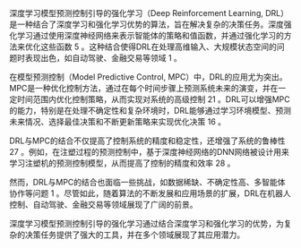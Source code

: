 深度学习模型预测控制引导的强化学习（Deep Reinforcement Learning, DRL）是一种结合了深度学习和强化学习优势的算法，旨在解决复杂的决策任务。深度强化学习通过使用深度神经网络来表示智能体的策略和值函数，并通过强化学习的方法来优化这些函数
5
。这种结合使得DRL在处理高维输入、大规模状态空间的问题时表现出色，如自动驾驶、金融交易等领域
1
。

在模型预测控制（Model Predictive Control, MPC）中，DRL的应用尤为突出。MPC是一种优化控制方法，通过在每个时间步骤上预测系统未来的演变，并在一定时间范围内优化控制策略，从而实现对系统的高级控制
21
。DRL可以增强MPC的能力，特别是在处理不确定性和复杂环境时，DRL能够通过学习环境模型、预测未来情况、选择最佳决策和不断更新策略来实现优化决策
16
。

DRL与MPC的结合不仅提高了控制系统的精度和稳定性，还增强了系统的鲁棒性
27
。例如，在注塑过程的预测控制中，基于深度神经网络的DNN网络被设计用来学习注塑机的预测控制模型，从而提高了控制的精度和效率
28
。

然而，DRL与MPC的结合也面临一些挑战，如数据稀缺、不确定性高、多智能体协作等问题
1
。尽管如此，随着算法的不断发展和应用场景的扩展，DRL在机器人控制、自动驾驶、金融交易等领域展现了广阔的前景。

深度学习模型预测控制引导的强化学习通过结合深度学习和强化学习的优势，为复杂的决策任务提供了强大的工具，并在多个领域展现了其应用潜力。

